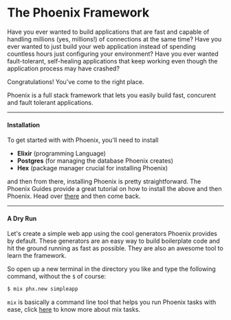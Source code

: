 # The Phoenix Framework

Have you ever wanted to build applications that are fast and capable of handling millions (yes, millions!) of connections at the same time? Have you ever wanted to just build your web application instead of spending countless hours just configuring your environment? Have you ever wanted fault-tolerant, self-healing applications that keep working even though the application process may have crashed?

Congratulations! You've come to the right place.

Phoenix is a full stack framework that lets you easily build fast, concurent and fault tolerant applications.

---

#### Installation

To get started with with Phoenix, you'll need to install

* **Elixir** \(programming Language\)
* **Postgres** \(for managing the database Phoenix creates\)
* **Hex** \(package manager crucial for installing Phoenix\)

and then from there, installing Phoenix is pretty straightforward. The Phoenix Guides provide a great tutorial on how to install the above and then Phoenix. Head over [there](https://hexdocs.pm/phoenix/installation.html "Installation - Phoenix") and then come back.

---

#### A Dry Run

Let's create a simple web app using the cool generators Phoenix provides by default. These generators are an easy way to build boilerplate code and hit the ground running as fast as possible. They are also an awesome tool to learn the framework.

So open up a new terminal in the directory you like and type the following command, without the `$` of course:

```bash
$ mix phx.new simpleapp
```

`mix` is basically a command line tool that helps you run Phoenix tasks with ease, click [here](https://hexdocs.pm/phoenix/phoenix_mix_tasks.html#content) to know more about mix tasks.

